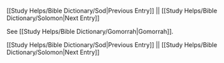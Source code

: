 [[Study Helps/Bible Dictionary/Sod|Previous Entry]]  ||  [[Study Helps/Bible Dictionary/Solomon|Next Entry]]

 See [[Study Helps/Bible Dictionary/Gomorrah|Gomorrah]].

[[Study Helps/Bible Dictionary/Sod|Previous Entry]]  ||  [[Study Helps/Bible Dictionary/Solomon|Next Entry]]
